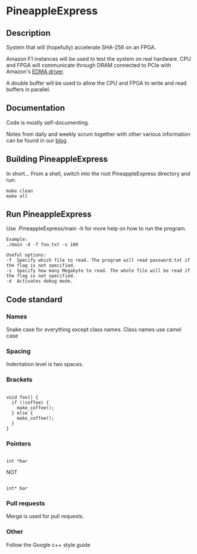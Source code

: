 # PineappleExpress

## Description
System that will (hopefully) accelerate SHA-256 on an FPGA.

Amazon F1 instances will be used to test the system on real hardware. CPU and FPGA will communicate through DRAM connected to PCIe with Amazon's [EDMA driver](https://github.com/aws/aws-fpga/tree/master/sdk/linux_kernel_drivers/edma).

A double buffer will be used to allow the CPU and FPGA to write and read buffers in parallel.

## Documentation
Code is mostly self-documenting.

Notes from daily and weekly scrum together with other various information can be found in our [blog](https://pineappleblogg.wordpress.com/).

## Building PineappleExpress
In short... From a shell, switch into the root PineappleExpress directory and run:

```
make clean
make all

```

## Run PineappleExpress
Use .PineappleExpress/main -h for more help on how to run the program.

```
Example:
./main -d -f foo.txt -s 100
```
```
Useful options:
-f  Specify which file to read. The program will read password.txt if the flag is not specified.
-s  Specify how many Megabyte to read. The whole file will be read if the flag is not specified.
-d  Activates debug mode.
```

## Code standard

### Names

Snake case for everything except class names. Class names use camel case

### Spacing

Indentation level is two spaces.

### Brackets

```

void foo() {
  if (!coffee) {
    make_coffee();
  } else {
    make_coffee();
  }
}

```


### Pointers

```

int *bar

```

NOT

```

int* bar

```

### Pull requests

Merge is used for pull requests.


### Other
Follow the Google c++ style guide
